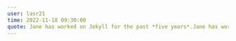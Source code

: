 ```yaml
---
user: lasr21
time: 2022-11-18 09:30:00
quote: Jane has worked on Jekyll for the past *five years*.Jane has worke
---
```

